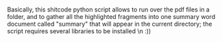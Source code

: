 # 
Basically, this shitcode python script allows to run over the pdf files in a folder, 
and to gather all the highlighted fragments into one summary word document called "summary" that will appear in the current directory;
the script requires several libraries to be installed \n
:))

